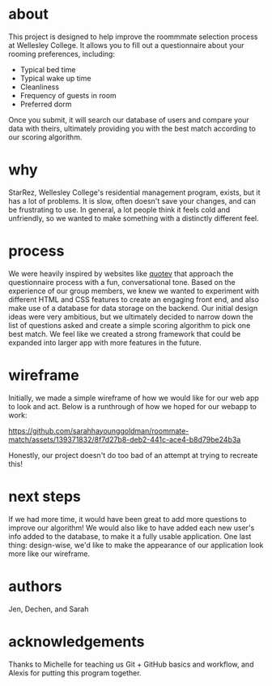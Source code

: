 # about
This project is designed to help improve the roommmate selection process at Wellesley College. It allows you to fill out a questionnaire about your rooming preferences, including:
- Typical bed time
- Typical wake up time
- Cleanliness
- Frequency of guests in room
- Preferred dorm

Once you submit, it will search our database of users and compare your data with theirs, ultimately providing you with the best match according to our scoring algorithm.


# why
StarRez, Wellesley College's residential management program, exists, but it has a lot of problems. It is slow, often doesn't save your changes, and can be frustrating to use. In general, a lot people think it feels cold and unfriendly, so we wanted to make something with a distinctly different feel.

# process
We were heavily inspired by websites like [quotev](https://www.quotev.com/) that approach the questionnaire process with a fun, conversational tone. Based on the experience of our group members, we knew we wanted to experiment with different HTML and CSS features to create an engaging front end, and also make use of a database for data storage on the backend. Our initial design ideas were very ambitious, but we ultimately decided to narrow down the list of questions asked and create a simple scoring algorithm to pick one best match. We feel like we created a strong framework that could be expanded into larger app with more features in the future.

# wireframe
Initially, we made a simple wireframe of how we would like for our web app to look and act. Below is a runthrough of how we hoped for our webapp to work:


https://github.com/sarahhayounggoldman/roommate-match/assets/139371832/8f7d27b8-deb2-441c-ace4-b8d79be24b3a

Honestly, our project doesn't do too bad of an attempt at trying to recreate this!

# next steps
If we had more time, it would have been great to add more questions to improve our algorithm! We would also like to have added each new user's info added to the database, to make it a fully usable application. One last thing: design-wise, we'd like to make the appearance of our application look more like our wireframe.

# authors
Jen, Dechen, and Sarah

# acknowledgements
Thanks to Michelle for teaching us Git + GitHub basics and workflow, and Alexis for putting this program together.
